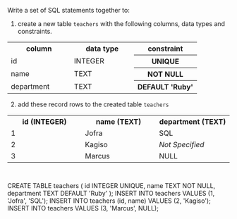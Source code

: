 Write a set of SQL statements together to:

1. create a new table `teachers` with the following columns, data types and constraints.

<table>
    <tr>
        <th width='33%'>column</th>
        <th width='33%'>data type</th>
        <th width='33%'>constraint</th>
    </tr>
    <tr>
        <td width='33%'>id</td>
        <td width='33%'>INTEGER</td>
        <th width='33%'>UNIQUE</th>
    </tr>
    <tr>
        <td width='33%'>name</td>
        <td width='33%'>TEXT</td>
        <th width='33%'>NOT NULL</th>
    </tr>
    <tr>
        <td width='33%'>department</td>
        <td width='33%'>TEXT</td>
        <th width='33%'>DEFAULT 'Ruby'</th>
    </tr>
</table>

2. add these record rows to the created table `teachers`

<table>
    <tr>
        <th width='33%'>id (INTEGER)</th>
        <th width='33%'>name (TEXT)</th>
        <th width='33%'>department (TEXT)</th>
    </tr>
    <tr>
        <td width='33%'>1</td>
        <td width='33%'>Jofra</td>
        <td width='33%'>SQL</td>
    </tr>
    <tr>
        <td width='33%'>2</td>
        <td width='33%'>Kagiso</td>
        <td width='33%'><i>Not Specified</i></td>
    </tr>
    <tr>
        <td width='33%'>3</td>
        <td width='33%'>Marcus</td>
        <td width='33%'>NULL</td>
    </tr>
</table>



<codeblock language="sql" dbName="students3-v1.db" focusTableAfterRun="teachers" type="exercise" testMode="fixedInput">
<code>

</code>

<solution>
CREATE TABLE teachers (
                      id INTEGER UNIQUE,
                      name TEXT NOT NULL,
                      department TEXT DEFAULT 'Ruby'
                   );
INSERT INTO teachers            VALUES (1, 'Jofra', 'SQL');
INSERT INTO teachers (id, name) VALUES (2, 'Kagiso');
INSERT INTO teachers            VALUES (3, 'Marcus', NULL);
</solution>
</codeblock>
